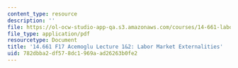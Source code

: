 ```yaml
---
content_type: resource
description: ''
file: https://ol-ocw-studio-app-qa.s3.amazonaws.com/courses/14-661-labor-economics-i-fall-2017/782dbba2df578dc1969aad26263b0fe2_MIT14_661F17_lec1_2.pdf
file_type: application/pdf
resourcetype: Document
title: '14.661 F17 Acemoglu Lecture 1&2: Labor Market Externalities'
uid: 782dbba2-df57-8dc1-969a-ad26263b0fe2
---
```

